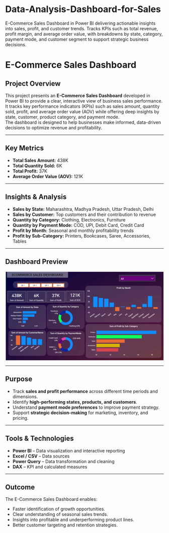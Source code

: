 # Data-Analysis-Dashboard-for-Sales
E-Commerce Sales Dashboard in Power BI delivering actionable insights into sales, profit, and customer trends. Tracks KPIs such as total revenue, profit margin, and average order value, with breakdowns by state, category, payment mode, and customer segment to support strategic business decisions.


# E-Commerce Sales Dashboard

## Project Overview
This project presents an **E-Commerce Sales Dashboard** developed in Power BI to provide a clear, interactive view of business sales performance.  
It tracks key performance indicators (KPIs) such as sales amount, quantity sold, profit, and average order value (AOV) while offering deep insights by state, customer, product category, and payment mode.  
The dashboard is designed to help businesses make informed, data-driven decisions to optimize revenue and profitability.

---

## Key Metrics
- **Total Sales Amount:** 438K  
- **Total Quantity Sold:** 6K  
- **Total Profit:** 37K  
- **Average Order Value (AOV):** 121K  

---

## Insights & Analysis
- **Sales by State:** Maharashtra, Madhya Pradesh, Uttar Pradesh, Delhi  
- **Sales by Customer:** Top customers and their contribution to revenue  
- **Quantity by Category:** Clothing, Electronics, Furniture  
- **Quantity by Payment Mode:** COD, UPI, Debit Card, Credit Card  
- **Profit by Month:** Seasonal and monthly profitability trends  
- **Profit by Sub-Category:** Printers, Bookcases, Saree, Accessories, Tables  

---

## Dashboard Preview
![E-Commerce Sales Dashboard](Dashboard%20for%20sales.png)

---

## Purpose
- Track **sales and profit performance** across different time periods and dimensions.  
- Identify **high-performing states, products, and customers**.  
- Understand **payment mode preferences** to improve payment strategy.  
- Support **strategic decision-making** for marketing, inventory, and pricing.  

---

## Tools & Technologies
- **Power BI** – Data visualization and interactive reporting  
- **Excel / CSV** – Data sources  
- **Power Query** – Data transformation and cleaning  
- **DAX** – KPI and calculated measures  

---

## Outcome
The E-Commerce Sales Dashboard enables:
- Faster identification of growth opportunities.  
- Clear understanding of seasonal sales trends.  
- Insights into profitable and underperforming product lines.  
- Better customer targeting and retention strategies.
